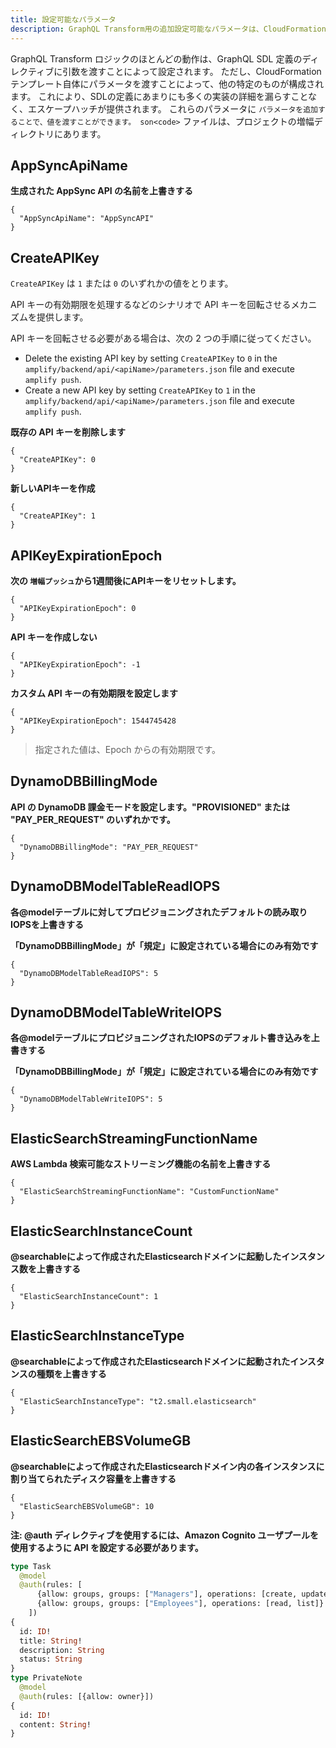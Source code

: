 ```yaml
---
title: 設定可能なパラメータ
description: GraphQL Transform用の追加設定可能なパラメータは、CloudFormationテンプレート自体に渡すことができます。 これにより、SDL定義にあまりにも多くの実装詳細を漏らすことなく、エスケープハッチが提供されます。
---
```


GraphQL Transform ロジックのほとんどの動作は、GraphQL SDL 定義のディレクティブに引数を渡すことによって設定されます。 ただし、CloudFormationテンプレート自体にパラメータを渡すことによって、他の特定のものが構成されます。 これにより、SDLの定義にあまりにも多くの実装の詳細を漏らすことなく、エスケープハッチが提供されます。 これらのパラメータに `パラメータを追加することで、値を渡すことができます。 son<code>` ファイルは、プロジェクトの増幅ディレクトリにあります。

## AppSyncApiName

**生成された AppSync API の名前を上書きする**

```
{
  "AppSyncApiName": "AppSyncAPI"
}
```

## CreateAPIKey

`CreateAPIKey` は `1` または `0` のいずれかの値をとります。

API キーの有効期限を処理するなどのシナリオで API キーを回転させるメカニズムを提供します。

API キーを回転させる必要がある場合は、次の 2 つの手順に従ってください。
- Delete the existing API key by setting `CreateAPIKey` to `0` in the `amplify/backend/api/<apiName>/parameters.json` file and execute `amplify push`.
- Create a new API key by setting `CreateAPIKey` to `1` in the `amplify/backend/api/<apiName>/parameters.json` file and execute `amplify push`.

**既存の API キーを削除します**

```
{
  "CreateAPIKey": 0
}
```

**新しいAPIキーを作成**

```
{
  "CreateAPIKey": 1
}
```

## APIKeyExpirationEpoch

**次の `増幅プッシュ`から1週間後にAPIキーをリセットします。**

```
{
  "APIKeyExpirationEpoch": 0
}
```

**API キーを作成しない**

```
{
  "APIKeyExpirationEpoch": -1
}
```

**カスタム API キーの有効期限を設定します**

```
{
  "APIKeyExpirationEpoch": 1544745428
}
```

> 指定された値は、Epoch からの有効期限です。

## DynamoDBBillingMode

**API の DynamoDB 課金モードを設定します。"PROVISIONED" または "PAY_PER_REQUEST" のいずれかです。**

```
{
  "DynamoDBBillingMode": "PAY_PER_REQUEST"
}
```

## DynamoDBModelTableReadIOPS

**各@modelテーブルに対してプロビジョニングされたデフォルトの読み取りIOPSを上書きする**

**「DynamoDBBillingMode」が「規定」に設定されている場合にのみ有効です**

```
{
  "DynamoDBModelTableReadIOPS": 5
}
```

## DynamoDBModelTableWriteIOPS

**各@modelテーブルにプロビジョニングされたIOPSのデフォルト書き込みを上書きする**

**「DynamoDBBillingMode」が「規定」に設定されている場合にのみ有効です**

```
{
  "DynamoDBModelTableWriteIOPS": 5
}
```

## ElasticSearchStreamingFunctionName

**AWS Lambda 検索可能なストリーミング機能の名前を上書きする**

```
{
  "ElasticSearchStreamingFunctionName": "CustomFunctionName"
}
```

## ElasticSearchInstanceCount

**@searchableによって作成されたElasticsearchドメインに起動したインスタンス数を上書きする**

```
{
  "ElasticSearchInstanceCount": 1
}
```

## ElasticSearchInstanceType

**@searchableによって作成されたElasticsearchドメインに起動されたインスタンスの種類を上書きする**

```
{
  "ElasticSearchInstanceType": "t2.small.elasticsearch"
}
```

## ElasticSearchEBSVolumeGB

**@searchableによって作成されたElasticsearchドメイン内の各インスタンスに割り当てられたディスク容量を上書きする**

```
{
  "ElasticSearchEBSVolumeGB": 10
}
```


**注: @auth ディレクティブを使用するには、Amazon Cognito ユーザプールを使用するように API を設定する必要があります。**

```graphql
type Task
  @model
  @auth(rules: [
      {allow: groups, groups: ["Managers"], operations: [create, update, delete]},
      {allow: groups, groups: ["Employees"], operations: [read, list]}
    ])
{
  id: ID!
  title: String!
  description: String
  status: String
}
type PrivateNote
  @model
  @auth(rules: [{allow: owner}])
{
  id: ID!
  content: String!
}
```
